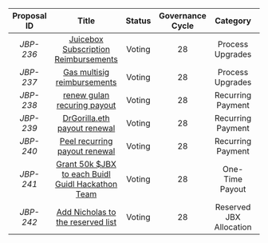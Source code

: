 | Proposal ID | Title | Status | Governance Cycle | Category | Discussion Thread | Data Backup | Voting | Total Votes | For | Against |
| :--: | :--: | :--: | :--: | :--: | :--: | :--: | :--: | :--: | :--: | :--: |
| _JBP-236_ | [Juicebox Subscription Reimbursements](/GC28/JBP-236.md) | Voting | 28 | Process Upgrades | [Discord](https://discord.com/channels/775859454780244028/873248745771372584/1002665925922799737) | [IPFS](https://gateway.pinata.cloud/ipfs/QmUcUGaHub3UbLfNGi9XpSzyoBEv3TwMBFtoi8CUSpzsCs) | [Snapshot](https://snapshot.org/#/jbdao.eth/proposal/0x70a706e6149aa8041fbb6f1cc820c7532b23ba289dff9e33f32fb207cc2d1736) |  |  |  |
| _JBP-237_ | [Gas multisig reimbursements](/GC28/JBP-237.md) | Voting | 28 | Process Upgrades | [Discord](https://discord.com/channels/775859454780244028/873248745771372584/1002665926656798820) | [IPFS](https://gateway.pinata.cloud/ipfs/QmaqAv58MPmTWyTdV2GdnfzAyFg3sDJnJJno7Q26QcDzc7) | [Snapshot](https://snapshot.org/#/jbdao.eth/proposal/0x39525013b3da5a95c47d8e3301f36c70c3dc25e1c304f63421a602b6c2f31db6) |  |  |  |
| _JBP-238_ | [renew gulan recuring payout](/GC28/JBP-238.md) | Voting | 28 | Recurring Payment | [Discord](https://discord.com/channels/775859454780244028/873248745771372584/1002665927814414406) | [IPFS](https://gateway.pinata.cloud/ipfs/QmXtNsSjEtmcbgMKVZLRXHUosHmrs6L99KC5GuWaK39uHb) | [Snapshot](https://snapshot.org/#/jbdao.eth/proposal/0x884bd37ff063863fa9f50893a998ddbcbbedacac8a784999d088635a45b554dd) |  |  |  |
| _JBP-239_ | [DrGorilla.eth payout renewal](/GC28/JBP-239.md) | Voting | 28 | Recurring Payment | [Discord](https://discord.com/channels/775859454780244028/873248745771372584/1001941873079877632) | [IPFS](https://gateway.pinata.cloud/ipfs/QmUVeGjvy2AvNaX2mE6uVezoyT2V6gdWahyWSUEpsnoS6e) | [Snapshot](https://snapshot.org/#/jbdao.eth/proposal/0x71523c9878ab69ce121ce1f24bed89f8b95a22f40c432159ff2253d63b7aee58) |  |  |  |
| _JBP-240_ | [Peel recurring payout renewal](/GC28/JBP-240.md) | Voting | 28 | Recurring Payment | [Discord](https://discord.com/channels/775859454780244028/873248745771372584/1002107727390187571) | [IPFS](https://gateway.pinata.cloud/ipfs/QmNMj9rE5RGgBVJ1enLe8oLCd88BaCJpFKULMqqU8cPJNn) | [Snapshot](https://snapshot.org/#/jbdao.eth/proposal/0xf61359425cc4193fc22014dea88a28cb9f59aecde654306becf9b4606023be6b) |  |  |  |
| _JBP-241_ | [Grant 50k $JBX to each Buidl Guidl Hackathon Team](/GC28/JBP-241.md) | Voting | 28 | One-Time Payout | [Discord](https://discord.com/channels/775859454780244028/873248745771372584/1000191139653107793) | [IPFS](https://gateway.pinata.cloud/ipfs/QmXanPVK2Q5RQ5Dg9DMDtqCc2dYKykEBXTqWyD8UYtDJoM) | [Snapshot](https://snapshot.org/#/jbdao.eth/proposal/0x3b565b56fe92b864354d815b2dfb4a63fad87ad1678b64803ff0c91971bfc6e7) |  |  |  |
| _JBP-242_ | [Add Nicholas to the reserved list](/GC28/JBP-242.md) | Voting | 28 | Reserved JBX Allocation | [Discord](https://discord.com/channels/775859454780244028/873248745771372584/1000191140508733461) | [IPFS](https://gateway.pinata.cloud/ipfs/QmbXvTxeRVpD6rsMzPEsdwHSPxvAxnUnU7nwKBS3mzRbNi) | [Snapshot](https://snapshot.org/#/jbdao.eth/proposal/0x3f339f454d6026a78f9cc6245d7a120ea5bc6052790784678ff843976d191bb6) |  |  |  |